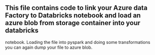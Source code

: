 ## This file contains code to link your Azure data Factory to Databricks notebook and load an azure blob from storage container into your databricks
notebook. Loading the file into pyspark and doing some transformations you can again dump your file to azure blob.
